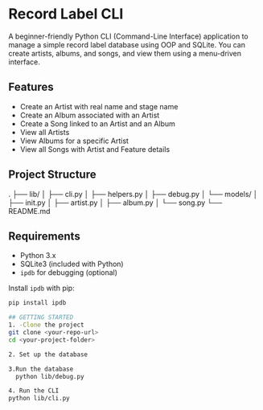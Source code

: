 #  Record Label CLI

A beginner-friendly Python CLI (Command-Line Interface) application to manage a simple record label database using OOP and SQLite. You can create artists, albums, and songs, and view them using a menu-driven interface.

##  Features

- Create an Artist with real name and stage name
- Create an Album associated with an Artist
- Create a Song linked to an Artist and an Album
- View all Artists
- View Albums for a specific Artist
- View all Songs with Artist and Feature details

##  Project Structure

.
├── lib/
│ ├── cli.py 
│ ├── helpers.py 
│ ├── debug.py 
│ └── models/
│ ├── init.py 
│ ├── artist.py 
│ ├── album.py 
│ └── song.py 
└── README.md 

##  Requirements

- Python 3.x
- SQLite3 (included with Python)
- `ipdb` for debugging (optional)

Install `ipdb` with pip:

```bash
pip install ipdb

## GETTING STARTED 
1. -Clone the project
git clone <your-repo-url>
cd <your-project-folder>

2. Set up the database

3.Run the database
  python lib/debug.py

4. Run the CLI
python lib/cli.py

